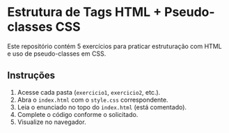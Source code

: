 # Estrutura de Tags HTML + Pseudo-classes CSS

Este repositório contém 5 exercícios para praticar estruturação com HTML e uso de pseudo-classes em CSS.

## Instruções

1. Acesse cada pasta (`exercicio1`, `exercicio2`, etc.).
2. Abra o `index.html` com o `style.css` correspondente.
3. Leia o enunciado no topo do `index.html` (está comentado).
4. Complete o código conforme o solicitado.
5. Visualize no navegador.
